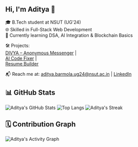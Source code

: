 ## Hi, I'm Aditya 👋

🎓 B.Tech student at NSUT (UG'24)  
🌐 Skilled in Full-Stack Web Development  
🧠 Currently learning DSA, AI Integration & Blockchain Basics  

🛠️ Projects:  
[DIVYA – Anonymous Messenger](https://divya-cu7a.onrender.com/) |  
[AI Code Fixer](https://ai-code-fixer-1.onrender.com/) |  
[Resume Builder](https://resume-gzxw.onrender.com/)

📬 Reach me at: aditya.barmola.ug24@nsut.ac.in | [LinkedIn](https://www.linkedin.com/in/aditya-barmola-95ab19269/)

## 📊 GitHub Stats

![Aditya's GitHub Stats](https://github-readme-stats.vercel.app/api?username=HA-lanf&show_icons=true&theme=radical)
![Top Langs](https://github-readme-stats.vercel.app/api/top-langs/?username=HA-lanf&layout=compact&theme=radical)
![Aditya's Streak](https://streak-stats.demolab.com/?user=HA-lanf&theme=radical)

## 🗓️ Contribution Graph

![Aditya's Activity Graph](https://github-readme-activity-graph.cyclic.app/graph?username=HA-lanf&theme=github-compact)

